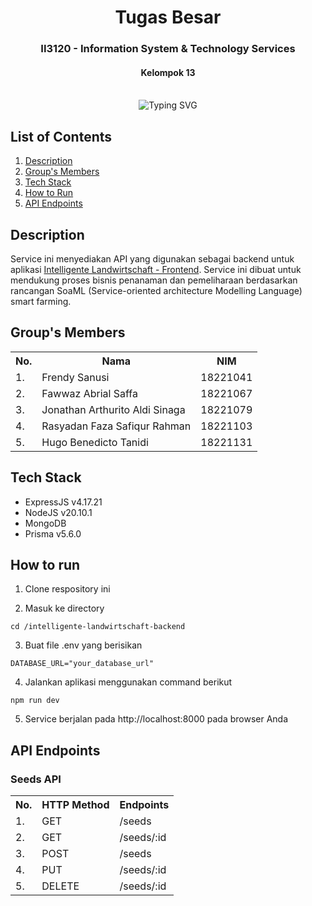 <div align="center">
    <h1>Tugas Besar</h1>
    <h3>II3120 - Information System & Technology Services</h3>
    <h4>Kelompok 13</h4>
</div>
<br>

<div align="center">
    <img src="https://readme-typing-svg.herokuapp.com?font=Itim&size=48&pause=1000&color=20C20E&center=true&vCenter=true&random=false&width=1000&height=60&lines=Intelligente+Landwirtschaft+-+Backend;Backend+for+A+Smart+Farming+Prototype" alt="Typing SVG">
</div>

## List of Contents
1. [Description](#description)
2. [Group's Members](#groups-members)
3. [Tech Stack](#tech-stack)
4. [How to Run](#how-to-run)
5. [API Endpoints](#api-endpoints)

## Description
Service ini menyediakan API yang digunakan sebagai backend untuk aplikasi [Intelligente Landwirtschaft - Frontend](https://github.com/rasyadanfz/intelligente-landwirtschaft-frontend). Service ini dibuat untuk mendukung proses bisnis penanaman dan pemeliharaan berdasarkan rancangan SoaML (Service-oriented architecture Modelling Language) smart farming.

## Group's Members
<table>
    <tr align="center">
        <th>No.</th>
        <th>Nama</th>
        <th>NIM</th>
    </tr>
    <tr>
        <td>1.</td>
        <td>Frendy Sanusi</td>
        <td>18221041</td>
    </tr>
    <tr>
        <td>2.</td>
        <td>Fawwaz Abrial Saffa</td>
        <td>18221067</td>
    </tr>
    <tr>
        <td>3.</td>
        <td>Jonathan Arthurito Aldi Sinaga</td>
        <td>18221079</td>
    </tr>
    <tr>
        <td>4.</td>
        <td>Rasyadan Faza Safiqur Rahman</td>
        <td>18221103</td>
    </tr>
    <tr>
        <td>5.</td>
        <td>Hugo Benedicto Tanidi</td>
        <td>18221131</td>
    </tr>
</table>

## Tech Stack
* ExpressJS v4.17.21
* NodeJS v20.10.1
* MongoDB
* Prisma v5.6.0

## How to run
1. Clone respository ini

2. Masuk ke directory
```
cd /intelligente-landwirtschaft-backend
```

3. Buat file .env yang berisikan
```
DATABASE_URL="your_database_url"
```

4. Jalankan aplikasi menggunakan command berikut
```
npm run dev
```

5. Service berjalan pada http://localhost:8000 pada browser Anda

## API Endpoints
### Seeds API
<table>
    <tr>
        <th>No.</th>
        <th>HTTP Method</th>
        <th>Endpoints</th>
    </tr>
    <tr>
        <td>1.</td>
        <td>GET</td>
        <td>/seeds</td>
    </tr>
    <tr>
        <td>2.</td>
        <td>GET</td>
        <td>/seeds/:id</td>
    </tr>
    <tr>
        <td>3.</td>
        <td>POST</td>
        <td>/seeds</td>
    </tr>
    <tr>
        <td>4.</td>
        <td>PUT</td>
        <td>/seeds/:id</td>
    </tr>
    <tr>
        <td>5.</td>
        <td>DELETE</td>
        <td>/seeds/:id</td>
    </tr>
</table>
